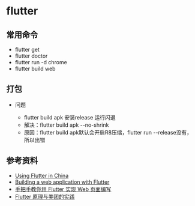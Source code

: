 # flutter

## 常用命令

- flutter get
- flutter doctor
- flutter run -d chrome
- flutter build web

## 打包

- 问题

  - flutter build apk 安装release 运行闪退
  - 解决：flutter build apk --no-shrink
  - 原因：flutter build apk默认会开启R8压缩，flutter run --release没有，所以出错

## 参考资料

- [Using Flutter in China](https://flutter.dev/community/china)
- [Building a web application with Flutter](https://flutter.dev/docs/get-started/web)
- [手把手教你用 Flutter 实现 Web 页面编写](https://www.jianshu.com/p/af764c9d0de1)
- [Flutter 原理与美团的实践](https://www.jianshu.com/p/e6cd8584fdbb)
